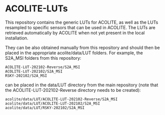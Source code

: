 # ACOLITE-LUTs
This repository contains the generic LUTs for ACOLITE, as well as the LUTs resampled to specific sensors that can be used in ACOLITE. The LUTs are retrieved automatically by ACOLITE when not yet present in the local installation.

They can be also obtained manually from this repository and should then be placed in the appropriate acolite/data/LUT folders. For example, the S2A_MSI folders from this repository:

    ACOLITE-LUT-202102-Reverse/S2A_MSI
    ACOLITE-LUT-202102/S2A_MSI
    RSKY-202102/S2A_MSI

can be placed in the data/LUT directory from the main repository (note that the ACOLITE-LUT-202102-Reverse directory needs to be created):

    acolite/data/LUT/ACOLITE-LUT-202102-Reverse/S2A_MSI
    acolite/data/LUT/ACOLITE-LUT-202102/S2A_MSI
    acolite/data/LUT/RSKY-202102/S2A_MSI
